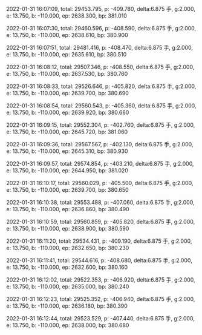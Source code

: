 2022-01-31 16:07:09, total: 29453.795, p: -409.780, delta:6.875 手, g:2.000, e: 13.750, b: -110.000, ep: 2638.300, bp: 381.010

2022-01-31 16:07:30, total: 29460.596, p: -408.590, delta:6.875 手, g:2.000, e: 13.750, b: -110.000, ep: 2638.610, bp: 380.900

2022-01-31 16:07:51, total: 29481.416, p: -408.470, delta:6.875 手, g:2.000, e: 13.750, b: -110.000, ep: 2635.610, bp: 380.510

2022-01-31 16:08:12, total: 29507.346, p: -408.550, delta:6.875 手, g:2.000, e: 13.750, b: -110.000, ep: 2637.530, bp: 380.760

2022-01-31 16:08:33, total: 29526.646, p: -405.820, delta:6.875 手, g:2.000, e: 13.750, b: -110.000, ep: 2639.700, bp: 380.690

2022-01-31 16:08:54, total: 29560.543, p: -405.360, delta:6.875 手, g:2.000, e: 13.750, b: -110.000, ep: 2639.920, bp: 380.660

2022-01-31 16:09:15, total: 29552.304, p: -402.760, delta:6.875 手, g:2.000, e: 13.750, b: -110.000, ep: 2645.720, bp: 381.060

2022-01-31 16:09:36, total: 29567.567, p: -402.130, delta:6.875 手, g:2.000, e: 13.750, b: -110.000, ep: 2645.310, bp: 380.930

2022-01-31 16:09:57, total: 29574.854, p: -403.210, delta:6.875 手, g:2.000, e: 13.750, b: -110.000, ep: 2644.950, bp: 381.020

2022-01-31 16:10:17, total: 29560.029, p: -405.500, delta:6.875 手, g:2.000, e: 13.750, b: -110.000, ep: 2639.700, bp: 380.650

2022-01-31 16:10:38, total: 29553.488, p: -407.060, delta:6.875 手, g:2.000, e: 13.750, b: -110.000, ep: 2636.860, bp: 380.490

2022-01-31 16:10:59, total: 29560.859, p: -405.820, delta:6.875 手, g:2.000, e: 13.750, b: -110.000, ep: 2638.900, bp: 380.590

2022-01-31 16:11:20, total: 29534.431, p: -409.190, delta:6.875 手, g:2.000, e: 13.750, b: -110.000, ep: 2632.650, bp: 380.230

2022-01-31 16:11:41, total: 29544.616, p: -408.680, delta:6.875 手, g:2.000, e: 13.750, b: -110.000, ep: 2632.600, bp: 380.160

2022-01-31 16:12:02, total: 29522.353, p: -406.920, delta:6.875 手, g:2.000, e: 13.750, b: -110.000, ep: 2635.000, bp: 380.240

2022-01-31 16:12:23, total: 29525.352, p: -406.940, delta:6.875 手, g:2.000, e: 13.750, b: -110.000, ep: 2636.180, bp: 380.390

2022-01-31 16:12:44, total: 29523.529, p: -407.440, delta:6.875 手, g:2.000, e: 13.750, b: -110.000, ep: 2638.000, bp: 380.680
